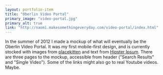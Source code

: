```yaml
---
layout: portfolio-item
title: "Oberlin Video Portal"
primary_image: "video-portal.jpg"
primary_alt: true
link: "http://naomi.makesomethingeveryday.com/video-portal/index.html"
---
```


In the summer of 2012 I made a mockup of what will eventually be the Oberlin Video Portal. It was my first mobile-first design, and is currently stocked with images from [placekitten](http://placekitten.com/) and text from [Hipster Ipsum](http://hipsteripsum.me/). There are three pages to the mockup, accessible from header ("Search Results" and "Single Video"). Some of the links might also go to real Youtube videos. Maybe.
